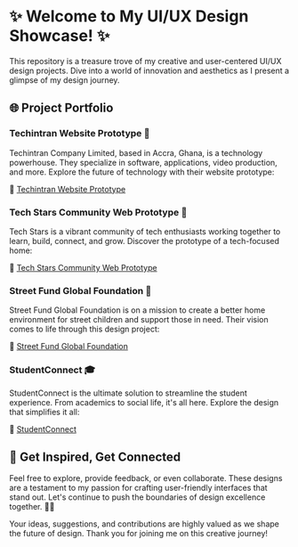 # ✨ Welcome to My UI/UX Design Showcase! ✨

This repository is a treasure trove of my creative and user-centered UI/UX design projects. Dive into a world of innovation and aesthetics as I present a glimpse of my design journey.

## 🌐 Project Portfolio

### Techintran Website Prototype 🚀

Techintran Company Limited, based in Accra, Ghana, is a technology powerhouse. They specialize in software, applications, video production, and more. Explore the future of technology with their website prototype:

🔗 [Techintran Website Prototype](https://www.figma.com/file/iaDQYy7co6uSK9bZWyisSQ/Techintran-Website-Prototype---Main?type=design&node-id=0%3A1&mode=design&t=WKCuiIdqPA5fSkEn-1)

### Tech Stars Community Web Prototype 🌟

Tech Stars is a vibrant community of tech enthusiasts working together to learn, build, connect, and grow. Discover the prototype of a tech-focused home:

🔗 [Tech Stars Community Web Prototype](https://www.figma.com/file/ASHjVEqo1eIkKaR5sCf0NI/Tech-stars-open-source-website?type=design&node-id=0%3A1&mode=design&t=c8BIhwdH8iGv3c5S-1)

### Street Fund Global Foundation 🏡

Street Fund Global Foundation is on a mission to create a better home environment for street children and support those in need. Their vision comes to life through this design project:

🔗 [Street Fund Global Foundation](https://www.figma.com/file/5PshTrKPGeVTLqMsDfFscb/Street-Foundation?type=design&node-id=0%3A1&mode=design&t=FrvSrXVO7bsJD8qw-1)

### StudentConnect 🎓

StudentConnect is the ultimate solution to streamline the student experience. From academics to social life, it's all here. Explore the design that simplifies it all:

🔗 [StudentConnect](https://www.figma.com/file/8Bcyd0u3wEWXTygWfJ6Z36/StudentConnect?type=design&node-id=0%3A1&mode=design&t=RbfukFCTuum6bFxx-1)

## 🚀 Get Inspired, Get Connected

Feel free to explore, provide feedback, or even collaborate. These designs are a testament to my passion for crafting user-friendly interfaces that stand out. Let's continue to push the boundaries of design excellence together. 🌟✨

Your ideas, suggestions, and contributions are highly valued as we shape the future of design. Thank you for joining me on this creative journey!

